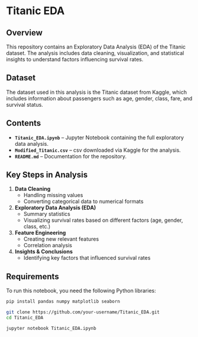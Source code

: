 # Titanic EDA  

## Overview  
This repository contains an Exploratory Data Analysis (EDA) of the Titanic dataset. The analysis includes data cleaning, visualization, and statistical insights to understand factors influencing survival rates.  

## Dataset  
The dataset used in this analysis is the Titanic dataset from Kaggle, which includes information about passengers such as age, gender, class, fare, and survival status.  

## Contents  
- **`Titanic_EDA.ipynb`** – Jupyter Notebook containing the full exploratory data analysis.
- **`Modified_Titanic.csv`** – csv downloaded via Kaggle for the analysis.  
- **`README.md`** – Documentation for the repository.  

## Key Steps in Analysis  
1. **Data Cleaning**  
   - Handling missing values  
   - Converting categorical data to numerical formats  
2. **Exploratory Data Analysis (EDA)**  
   - Summary statistics  
   - Visualizing survival rates based on different factors (age, gender, class, etc.)  
3. **Feature Engineering**  
   - Creating new relevant features  
   - Correlation analysis  
4. **Insights & Conclusions**  
   - Identifying key factors that influenced survival rates  

## Requirements  
To run this notebook, you need the following Python libraries:  

```bash
pip install pandas numpy matplotlib seaborn

git clone https://github.com/your-username/Titanic_EDA.git
cd Titanic_EDA

jupyter notebook Titanic_EDA.ipynb
